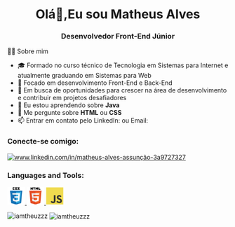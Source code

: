 <h1 align="center">Olá👋,Eu sou Matheus Alves</h1>
<h3 align="center">Desenvolvedor Front-End Júnior</h3>

🧑‍💻 Sobre mim

- 🎓 Formado no curso técnico de Tecnologia em Sistemas para Internet e atualmente graduando em Sistemas para Web 
- 📱 Focado em desenvolvimento Front-End e Back-End
- 🚀 Em busca de oportunidades para crescer na área de desenvolvimento e contribuir em projetos desafiadores
- 🌱 Eu estou aprendendo sobre **Java**
- 💬 Me pergunte sobre **HTML** ou **CSS**
- 📫 Entrar em contato pelo LinkedIn: <a href= "https://linkedin.com/in/www.linkedin.com/in/matheus-alves-assunção-3a9727327"></a> ou Email: <a href= "https://linkedin.com/in/www.linkedin.com/in/matheus-alves-assunção-3a9727327"></a>

<h3 align="left">Conecte-se comigo:</h3>
<p align="left">
<a href="https://linkedin.com/in/www.linkedin.com/in/matheus-alves-assunção-3a9727327" target="blank"><img align="center" src="https://raw.githubusercontent.com/rahuldkjain/github-profile-readme-generator/master/src/images/icons/Social/linked-in-alt.svg" alt="www.linkedin.com/in/matheus-alves-assunção-3a9727327" height="30" width="40" /></a>
</p>
<h3 align="left">Languages and Tools:</h3>
<p align="left"> <a href="https://www.w3schools.com/css/" target="_blank" rel="noreferrer"> <img src="https://raw.githubusercontent.com/devicons/devicon/master/icons/css3/css3-original-wordmark.svg" alt="css3" width="40" height="40"/> </a> <a href="https://www.w3.org/html/" target="_blank" rel="noreferrer"> <img src="https://raw.githubusercontent.com/devicons/devicon/master/icons/html5/html5-original-wordmark.svg" alt="html5" width="40" height="40"/> </a> <a href="https://developer.mozilla.org/en-US/docs/Web/JavaScript" target="_blank" rel="noreferrer"> <img src="https://raw.githubusercontent.com/devicons/devicon/master/icons/javascript/javascript-original.svg" alt="javascript" width="40" height="40"/> </a> </p>

<p><img align="left" src="https://github-readme-stats.vercel.app/api/top-langs?username=iamtheuzzz&show_icons=true&locale=en&layout=compact" alt="iamtheuzzz" /></p>

<p>&nbsp;<img align="center" src="https://github-readme-stats.vercel.app/api?username=iamtheuzzz&show_icons=true&locale=en" alt="iamtheuzzz" /></p>
